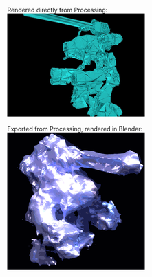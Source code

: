 Rendered directly from Processing:<br>
<img src="./MeshSeqRenderer/data/example.gif"><br>
<br>
Exported from Processing, rendered in Blender:<br>
<img src="./MeshSeqRecorder/data/example.gif">